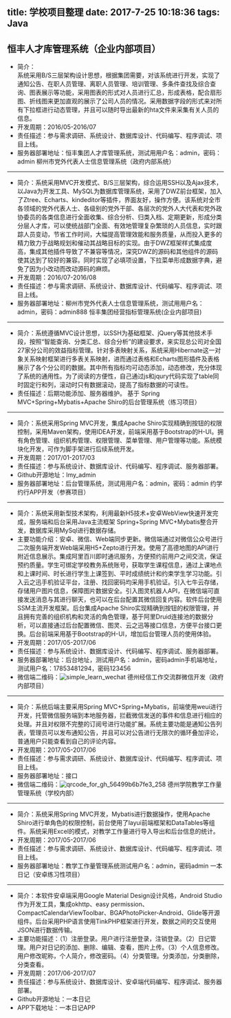 title: 学校项目整理
date: 2017-7-25 10:18:36
tags: Java
---
  恒丰人才库管理系统（企业内部项目）
-----------------

 * 简介：  
系统采用B/S三层架构设计思想，根据集团需要，对该系统进行开发，实现了通知公告、在职人员管理、离职人员管理、培训管理、多条件查找及综合查询、图表展示等功能，采用图表的形式对人员进行汇总，形成表格，配合扇形图、折线图来更加直观的展示了公司人员的情况。采用数据字段的形式来对所有下拉框进行动态管理，并且可以随时导出最新的hta文件来采集有关人员的信息。
 * 开发周期：2016/05-2016/07
 * 责任描述：参与需求调研、系统设计、数据库设计、代码编写、程序调试、项目上线。
 * 服务器部署地址：恒丰集团人才库管理系统，测试用用户名：admin，密码：admin
  柳州市党外代表人士信息管理系统（政府内部系统）
-----------------------

 * 简介：系统采用MVC开发模式、B/S三层架构，综合运用SSH以及Ajax技术，以Java为开发工具、MySQL为数据库管理系统，采用了DWZ前台框架，加入了Ztree、Echarts、kindeditor等插件，界面友好，操作方便。该系统对全市各领域的党外代表人士、各级别的党外干部、各层次的党外人大代表和党外政协委员的各类信息进行全面收集、综合分析、归类入档、定期更新，形成分类分层人才库，可以使统战部门全面、有效地管理复杂繁琐的人员信息，实时跟踪人员变动，节省工作时间，大幅提高管理效能和服务质量，从而投入更多的精力致力于战略规划和催动其战略目标的实现。由于DWZ框架样式集成度高，集成其他插件导致了不兼容等情况，深究DWZ的源码和其他组件的源码使其达到了较好的兼容。同时实现了必填项设置，下拉菜单形成数据字典，避免了因为小改动而改动源码的麻烦。
 * 开发周期：2016/07-2016/08
 * 责任描述：参与需求调研、系统设计、数据库设计、代码编写、程序调试、项目上线。
 * 服务器部署地址：柳州市党外代表人士信息管理系统，测试用用户名：admin，密码：admin888
  恒丰集团经营指标管理系统(企业内部项目)
--------------------

 * 简介：系统遵循MVC设计思想，以SSH为基础框架、jQuery等其他技术手段，按照“智能查询、分类汇总、综合分析”的建设要求，来实现总公司对全国27家分公司的效益指标管理。针对多表映射关系，系统采用Hibernate这一对象关系映射框架进行多表关系映射，进而通过表格和Echarts图形插件及表格展示了各个分公司的数据。其中所有指标均可动态添加，动态修改，充分体现了系统的通用性。为了阅读的方便性，自己通过js和jqury代码实现了table同时固定行和列，滚动时只有数据滚动，提高了指标数据的可读性。
 * 责任描述：后期功能添加、服务器维护。
  基于 Spring MVC+Spring+Mybatis+Apache Shiro的后台管理系统（练习项目）
------------------------------------------------------

 * 简介：系统采用Spring MVC开发，集成Apache Shiro实现精确到按钮的权限控制，采用Maven架构，使用IDEA开发，前端采用基于Bootstrap的H-UI。拥有角色管理、组织机构管理、权限管理、菜单管理、用户管理等功能。系统模块化开发，可作为脚手架进行后续系统开发。
 * 开发周期：2017/01-2017/03
 * 责任描述：参与系统设计、数据库设计、代码编写、程序调试、服务器部署。
 * Github开源地址：lmy\_admin
 * 服务器部署地址：后台管理系统，测试用用户名：admin，密码：admin
  约学约行APP开发（参赛项目）
---------------

 * 简介：系统采用新型技术架构，利用最新H5技术+安卓WebView快速开发完成，服务端和后台采用Java主流框架 Spring+Spring MVC+Mybatis整合开发，数据库采用MySql进行数据存储。
 * 主要功能介绍：安卓、微信、Web端同步更新。微信端通过对微信公众号进行二次服务端开发Web端采用H5+Zepto进行开发。使用了高德地图的API进行附近信息展示。集成阿里百川即时通讯服务，方便预约前用户之间交流，保证预约质量。学生可绑定学校教务系统账号，获取学生课程信息，通过上课地点和上课时间、时长进行学生上课签到、平时成绩统计和约束学生学习功能。引入云之迅手机验证平台，注册、找回密码均采用手机验证。引入七牛云存储，存储用户图片信息，保障图片数据安全。引入图灵机器人API，在微信端可直接发送消息与其进行聊天，也可以在后台配置其微信回复内容。软件后台使用SSM主流开发框架。后台集成Apache Shiro实现精确到按钮的权限管理，并且拥有完善的组织机构和灵活的角色管理，基于阿里Druid连接池的数据分析，可以直接通过后台配置微信、图灵、云之迅等接口信息，方便平台接口更换。后台前端采用基于Bootstrap的H-UI，增加后台管理人员的使用体验。
 * 开发周期：2017/05-2017/06
 * 责任描述：参与系统设计、数据库设计、代码编写、程序调试、服务器部署。
 * 服务器部署地址：后台地址，测试用户名：admin，密码admin手机端地址，测试用户名：17853481294，密码123456
 * 微信端二维码：![simple_learn_wechat](http://images.javayuan.cn/simple_learn_wechat.jpg)
  德州经信工作交流群微信开发（政府内部项目）
---------------------

 * 简介：系统后端主要采用Spring MVC+Spring+Mybatis，前端使用weui进行开发，托管微信服务端到本地服务器，拦截微信发送的事件和信息进行相应的处理。并且对权限不完整的订阅号进行功能扩展。系统主要功能是通知公告列表，管理员可以发布通知公告，并且可以对公告进行无限次的循环叠加评论，普通用户只能查看到自己的评论内容。
 * 开发周期：2017/05-2017/06
 * 责任描述：参与需求调研、系统设计、数据库设计、代码编写、程序调试、项目上线。
 * 服务器部署地址：接口
 * 微信端二维码：![qrcode_for_gh_56499b6b7fe3_258](http://images.javayuan.cn/qrcode_for_gh_56499b6b7fe3_258.jpg)
  德州学院教学工作量管理系统（学校内部）
-------------------

 * 简介：系统采用Spring MVC开发，Mybatis进行数据操作，使用Apache Shiro进行单角色的权限控制，前台使用了layui前端框架和DataTables等组件。系统采用Excel的模式，对教学工作量进行导入导出和后台信息的统计。
 * 开发周期：2017/05-2017/06
 * 责任描述：参与需求调研、系统设计、数据库设计、代码编写、程序调试、项目上线。
 * 服务器部署地址：教学工作量管理系统测试用户名：admin，密码admin
  一本日记（安卓练习性项目）
-------------

 * 简介：本软件安卓端采用Google Material Design设计风格，Android Studio作为开发工具，集成okhttp、easy permission、CompactCalendarViewToolbar、BGAPhotoPicker-Android、Glide等开源组件。后台采用PHP语言使用TinkPHP框架进行开发，数据之间的交互使用JSON进行数据传输。
 * 主要功能描述：（1）注册登录。用户进行注册登录，注销登录。（2）日记管理。用户对日记的添加、删除、编辑、查看，图片上传。（3）个人信息修改。用户修改昵称，个人简介，修改密码。（4）分类管理。分类添加，分类删除，分类查看。
 * 开发周期：2017/06-2017/07
 * 责任描述：参与系统设计、数据库设计、安卓端代码编写、程序调试、服务器部署。
 * Github开源地址：一本日记
 * APP下载地址：一本日记APP
  